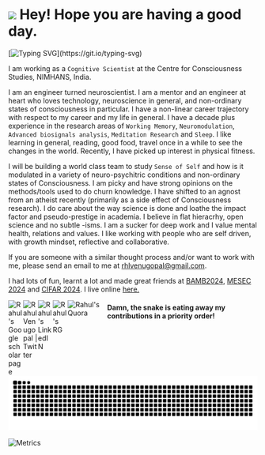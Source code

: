 <h1><img src="https://emojis.slackmojis.com/emojis/images/1531849430/4246/blob-sunglasses.gif?1531849430" width="30"/> Hey! Hope you are having a good day.</h1>

[![Typing SVG](https://readme-typing-svg.herokuapp.com?font=Fira+Code&pause=1000&color=F74000&width=705&lines=Be+curious.+Read+widely.+Try+new+things.+;What+people+call+intelligence+just+boils+down+to+curiosity!)](https://git.io/typing-svg)

I am working as a `Cognitive Scientist` at the Centre for Consciousness Studies, NIMHANS, India.

I am an engineer turned neuroscientist. I am a mentor and an engineer at heart who loves technology, neuroscience in general, and non-ordinary states of consciousness in particular. I have a non-linear career trajectory with respect to my career and my life in general. I have a decade plus experience in the research areas of `Working Memory`, `Neuromodulation`, `Advanced biosignals analysis`, `Meditation Research` and `Sleep`. I like learning in general, reading, good food, travel once in a while to see the changes in the world. Recently, I have picked up interest in physical fitness.

I will be building a world class team to study `Sense of Self` and  how is it modulated in a variety of neuro-psychitric conditions and non-ordinary states of Consciousness. I am picky and have strong opinions on the methods/tools used to do churn knowledge. I have shifted to an agnost from an atheist recently (primarily as a side effect of Consciousness research). I do care about the way science is done and loathe the impact factor and pseudo-prestige in academia. I believe in flat hieracrhy, open science and no subtle -isms. I am a sucker for deep work and I value mental health, relations and values. I like working with people who are self driven, with growth mindset, reflective and collaborative.

If you are someone with a similar thought process and/or want to work with me, please send an email to me at rhlvenugopal@gmail.com.

I had lots of fun, learnt a lot and made great friends at [BAMB2024](https://www.bambschool.org/), [MESEC 2024](https://mesec.co/event/workshop_2024) and [CIFAR 2024](https://cifar.ca/next-generation/cifar-neuroscience-of-consciousness-winter-school/?utm_source=twitter&utm_medium=soc&utm_campaign=winterschool22). I live online [here.](https://rahulvenugopal.github.io/haveyoumetrahul/)

<p>
<a href="https://scholar.google.com/citations?user=prTMUhkAAAAJ&hl=en&oi=ao">
  <img align="left" alt="Rahul's Google scholar page" width="30px" src="https://upload.wikimedia.org/wikipedia/commons/c/c7/Google_Scholar_logo.svg" />
</a>
<a href="https://twitter.com/rhlvenugopal">
  <img align="left" alt="Rahul Venugopal | Twitter" width="30px" src="https://upload.wikimedia.org/wikipedia/commons/6/6f/Logo_of_Twitter.svg" />
</a>
<a href="https://www.linkedin.com/in/rahul-venugopal-100b761b9/">
  <img align="left" alt="Rahul's LinkedIN" width="30px" src="https://content.linkedin.com/content/dam/me/business/en-us/amp/brand-site/v2/bg/LI-Bug.svg.original.svg" />
</a>
<a href="https://www.researchgate.net/profile/Rahul-Venugopal-4">
  <img align="left" alt="Rahul's RG" width="30px" src="https://upload.wikimedia.org/wikipedia/commons/5/5e/ResearchGate_icon_SVG.svg" />
</a>
<a href="https://www.quora.com/profile/Rahul-Venugopal">
  <img align="left" alt="Rahul's Quora" width="80px" src="https://upload.wikimedia.org/wikipedia/commons/thumb/9/91/Quora_logo_2015.svg/1920px-Quora_logo_2015.svg.png" />
</a>
</p>

#### Damn, the snake is eating away my contributions in a priority order!
![](https://github.com/rahulvenugopal/rahulvenugopal/blob/output/github-contribution-grid-snake.svg)

![Metrics](https://metrics.lecoq.io/rahulvenugopal?template=classic&base.activity=0&base.community=0&base.repositories=0&base.metadata=0&languages=1&isocalendar=1&base=header%2C%20activity%2C%20community%2C%20repositories%2C%20metadata&base.indepth=false&base.hireable=false&base.skip=false&isocalendar=false&isocalendar.duration=full-year&languages=false&languages.limit=8&languages.threshold=0%25&languages.other=false&languages.colors=github&languages.sections=most-used&languages.indepth=false&languages.analysis.timeout=15&languages.categories=markup%2C%20programming&languages.recent.categories=markup%2C%20programming&languages.recent.load=300&languages.recent.days=14&config.timezone=Asia%2FKolkata)
